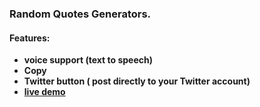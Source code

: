### Random Quotes Generators.
#### Features:
- **voice support (text to speech)**
- **Copy**
- **Twitter button ( post directly to your Twitter account)**
- **[live demo](https://todo-apks.netlify.app/)**


